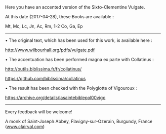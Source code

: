 Here you have an accented version of the Sixto-Clementine Vulgate.

At this date (2017-04-28), these Books are available :

Mt, Mc, Lc, Jn, Ac, Rm, 1-2 Co, Ga, Ep

------------

• The original text, which has been used for this work, is available here :

http://www.wilbourhall.org/pdfs/vulgate.pdf

• The accentuation has been performed magna ex parte with Collatinus :

http://outils.biblissima.fr/fr/collatinus/

https://github.com/biblissima/collatinus

• The result has been checked with the Polyglotte of Vigouroux :

https://archive.org/details/lasaintebiblepol00vigo

------------

Every feedback will be welcome!

A monk of Saint-Joseph Abbey, Flavigny-sur-Ozerain, Burgundy, France (www.clairval.com)
